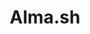 ---
title: "Alma.sh"
url: https://www.alma.sh/
image: 1670705212000.png
tags: ["parametric","code","vis"]
description: "generative graphics generator, node-based interface"
---